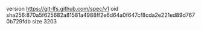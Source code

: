 version https://git-lfs.github.com/spec/v1
oid sha256:870a5f625682a81581a4988ff2e6d64a0f647cf8cda2e221ed89d7670b729fdb
size 3203
